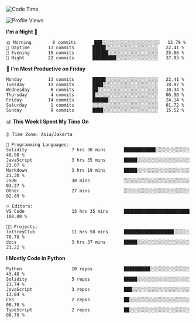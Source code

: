 <!--START_SECTION:waka-->
![Code Time](http://img.shields.io/badge/Code%20Time-1%2C371%20hrs%2010%20mins-blue)

![Profile Views](http://img.shields.io/badge/Profile%20Views-6-blue)

**I'm a Night 🦉** 

```text
🌞 Morning        8 commits       ███░░░░░░░░░░░░░░░░░░░░░░   13.79 % 
🌆 Daytime       13 commits       █████░░░░░░░░░░░░░░░░░░░░   22.41 % 
🌃 Evening       15 commits       ██████░░░░░░░░░░░░░░░░░░░   25.86 % 
🌙 Night         22 commits       █████████░░░░░░░░░░░░░░░░   37.93 % 

```
📅 **I'm Most Productive on Friday** 

```text
Monday          13 commits       █████░░░░░░░░░░░░░░░░░░░░   22.41 % 
Tuesday         11 commits       ████░░░░░░░░░░░░░░░░░░░░░   18.97 % 
Wednesday        6 commits       ██░░░░░░░░░░░░░░░░░░░░░░░   10.34 % 
Thursday         4 commits       █░░░░░░░░░░░░░░░░░░░░░░░░   06.90 % 
Friday          14 commits       ██████░░░░░░░░░░░░░░░░░░░   24.14 % 
Saturday         1 commits       ░░░░░░░░░░░░░░░░░░░░░░░░░   01.72 % 
Sunday           9 commits       ████░░░░░░░░░░░░░░░░░░░░░   15.52 % 

```


📊 **This Week I Spent My Time On** 

```text
⌚︎ Time Zone: Asia/Jakarta

💬 Programming Languages: 
Solidity                 7 hrs 38 mins       ████████████░░░░░░░░░░░░░   48.98 % 
JavaScript               3 hrs 35 mins       █████░░░░░░░░░░░░░░░░░░░░   23.07 % 
Markdown                 3 hrs 19 mins       █████░░░░░░░░░░░░░░░░░░░░   21.30 % 
JSON                     30 mins             ░░░░░░░░░░░░░░░░░░░░░░░░░   03.27 % 
Other                    27 mins             ░░░░░░░░░░░░░░░░░░░░░░░░░   02.89 % 

🔥 Editors: 
VS Code                  15 hrs 35 mins      █████████████████████████   100.00 % 

🐱‍💻 Projects: 
lottreyClub              11 hrs 58 mins      ███████████████████░░░░░░   76.78 % 
docs                     3 hrs 37 mins       █████░░░░░░░░░░░░░░░░░░░░   23.22 % 

```

**I Mostly Code in Python** 

```text
Python                   10 repos            ██████████░░░░░░░░░░░░░░░   43.48 % 
Solidity                 5 repos             █████░░░░░░░░░░░░░░░░░░░░   21.74 % 
JavaScript               3 repos             ███░░░░░░░░░░░░░░░░░░░░░░   13.04 % 
CSS                      2 repos             ██░░░░░░░░░░░░░░░░░░░░░░░   08.70 % 
TypeScript               2 repos             ██░░░░░░░░░░░░░░░░░░░░░░░   08.70 % 

```



<!--END_SECTION:waka-->
